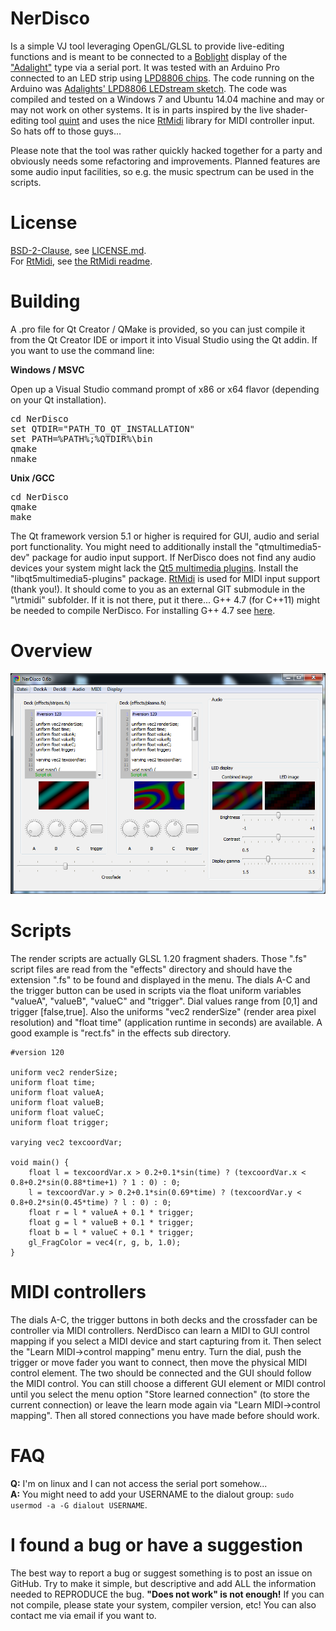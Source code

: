 NerDisco
========

Is a simple VJ tool leveraging OpenGL/GLSL to provide live-editing functions and is meant to be connected to a [Boblight](https://code.google.com/p/boblight/) display of the ["Adalight"](http://www.adafruit.com/product/461) type via a serial port. It was tested with an Arduino Pro connected to an LED strip using [LPD8806 chips](http://www.adafruit.com/product/306). The code running on the Arduino was [Adalights' LPD8806 LEDstream sketch](https://github.com/adafruit/Adalight/blob/master/Arduino/LEDstream_LPD8806/LEDstream_LPD8806.pde). The code was compiled and tested on a Windows 7 and Ubuntu 14.04 machine and may or may not work on other systems.
It is in parts inspired by the live shader-editing tool [quint](https://gitorious.org/quint) and uses the nice [RtMidi](https://github.com/thestk/rtmidi) library for MIDI controller input. So hats off to those guys...

Please note that the tool was rather quickly hacked together for a party and obviously needs some refactoring and improvements. Planned features are some audio input facilities, so e.g. the music spectrum can be used in the scripts.

License
========

[BSD-2-Clause](http://opensource.org/licenses/BSD-2-Clause), see [LICENSE.md](LICENSE.md.).  
For [RtMidi](https://github.com/thestk/rtmidi), see [the RtMidi readme](https://github.com/thestk/rtmidi/blob/master/readme).

Building
========
A .pro file for Qt Creator / QMake is provided, so you can just compile it from the Qt Creator IDE or import it into Visual Studio using the Qt addin. If you want to use the command line:

**Windows / MSVC**

Open up a Visual Studio command prompt of x86 or x64 flavor (depending on your Qt installation).
<pre>
cd NerDisco
set QTDIR="PATH_TO_QT_INSTALLATION"
set PATH=%PATH%;%QTDIR%\bin
qmake
nmake
</pre>

**Unix /GCC**
<pre>
cd NerDisco
qmake
make
</pre>

The Qt framework version 5.1 or higher is required for GUI, audio and serial port functionality. You might need to additionally install the "qtmultimedia5-dev" package for audio input support.
If NerDisco does not find any audio devices your system might lack the [Qt5 multimedia plugins](http://stackoverflow.com/questions/21939759/qaudiodeviceinfo-finds-no-default-audio-device-on-ubuntu). Install the "libqt5multimedia5-plugins" package.
[RtMidi](https://github.com/thestk/rtmidi) is used for MIDI input support (thank you!). It should come to you as an external GIT submodule in the "\rtmidi" subfolder. If it is not there, put it there...
G++ 4.7 (for C++11) might be needed to compile NerDisco. For installing G++ 4.7 see [here](http://lektiondestages.blogspot.de/2013/05/installing-and-switching-gccg-versions.html).

Overview
========
![GUI overview](NerDisco_gui.png?raw=true)

Scripts
========
The render scripts are actually GLSL 1.20 fragment shaders. Those ".fs" script files are read from the "effects" directory and should have the extension ".fs" to be found and displayed in the menu.
The dials A-C and the trigger button can be used in scripts via the float uniform variables "valueA", "valueB", "valueC" and "trigger". Dial values range from [0,1] and trigger [false,true].
Also the uniforms "vec2 renderSize" (render area pixel resolution) and "float time" (application runtime in seconds) are available. A good example is "rect.fs" in the effects sub directory.
```
#version 120

uniform vec2 renderSize;
uniform float time;
uniform float valueA;
uniform float valueB;
uniform float valueC;
uniform float trigger;

varying vec2 texcoordVar;

void main() {
	float l = texcoordVar.x > 0.2+0.1*sin(time) ? (texcoordVar.x < 0.8+0.2*sin(0.88*time+1) ? 1 : 0) : 0;
	l = texcoordVar.y > 0.2+0.1*sin(0.69*time) ? (texcoordVar.y < 0.8+0.2*sin(0.45*time) ? l : 0) : 0;
	float r = l * valueA + 0.1 * trigger;
	float g = l * valueB + 0.1 * trigger;
	float b = l * valueC + 0.1 * trigger;
	gl_FragColor = vec4(r, g, b, 1.0);
}
```

MIDI controllers
========
The dials A-C, the trigger buttons in both decks and the crossfader can be controller via MIDI controllers. NerdDisco can learn a MIDI to GUI control mapping if you select a MIDI device and start capturing from it.
Then select the "Learn MIDI->control mapping" menu entry. Turn the dial, push the trigger or move fader you want to connect, then move the physical MIDI control element. The two should be connected and the GUI should follow the MIDI control.
You can still choose a different GUI element or MIDI control until you select the menu option "Store learned connection" (to store the current connection) or leave the learn mode again via "Learn MIDI->control mapping".
Then all stored connections you have made before should work.

FAQ
========
**Q:** I'm on linux and I can not access the serial port somehow...  
**A:** You might need to add your USERNAME to the dialout group: ```sudo usermod -a -G dialout USERNAME```.  

I found a bug or have a suggestion
========

The best way to report a bug or suggest something is to post an issue on GitHub. Try to make it simple, but descriptive and add ALL the information needed to REPRODUCE the bug. **"Does not work" is not enough!** If you can not compile, please state your system, compiler version, etc! You can also contact me via email if you want to.
